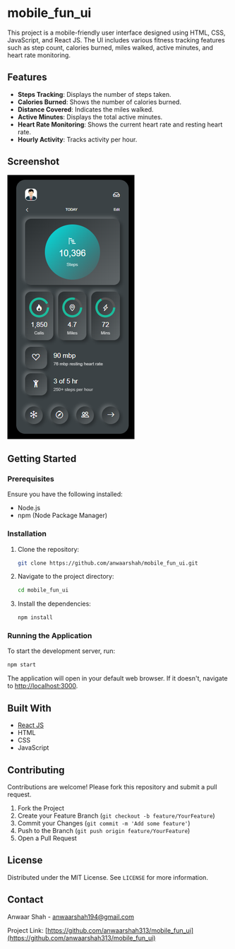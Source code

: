 
# mobile_fun_ui

This project is a mobile-friendly user interface designed using HTML, CSS, JavaScript, and React JS. The UI includes various fitness tracking features such as step count, calories burned, miles walked, active minutes, and heart rate monitoring.

## Features

- **Steps Tracking**: Displays the number of steps taken.
- **Calories Burned**: Shows the number of calories burned.
- **Distance Covered**: Indicates the miles walked.
- **Active Minutes**: Displays the total active minutes.
- **Heart Rate Monitoring**: Shows the current heart rate and resting heart rate.
- **Hourly Activity**: Tracks activity per hour.

## Screenshot

![Mobile Fun UI](image.png)

## Getting Started

### Prerequisites

Ensure you have the following installed:

- Node.js
- npm (Node Package Manager)

### Installation

1. Clone the repository:

   ```bash
   git clone https://github.com/anwaarshah/mobile_fun_ui.git
   ```

2. Navigate to the project directory:

   ```bash
   cd mobile_fun_ui
   ```

3. Install the dependencies:

   ```bash
   npm install
   ```

### Running the Application

To start the development server, run:

```bash
npm start
```

The application will open in your default web browser. If it doesn't, navigate to [http://localhost:3000](http://localhost:3000).

## Built With

- [React JS](https://reactjs.org/)
- HTML
- CSS
- JavaScript

## Contributing

Contributions are welcome! Please fork this repository and submit a pull request.

1. Fork the Project
2. Create your Feature Branch (`git checkout -b feature/YourFeature`)
3. Commit your Changes (`git commit -m 'Add some feature'`)
4. Push to the Branch (`git push origin feature/YourFeature`)
5. Open a Pull Request

## License

Distributed under the MIT License. See `LICENSE` for more information.

## Contact

Anwaar Shah - [anwaarshah194@gmail.com](mailto:anwaarshah194@gmail.com)

Project Link: [https://github.com/anwaarshah313/mobile_fun_ui](https://github.com/anwaarshah313/mobile_fun_ui)
